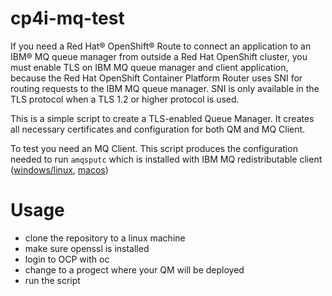 # cp4i-mq-test
If you need a Red Hat® OpenShift® Route to connect an application to an IBM® MQ queue manager from outside a Red Hat OpenShift cluster, you must enable TLS on IBM MQ queue manager and client application, because the Red Hat OpenShift Container Platform Router uses SNI for routing requests to the IBM MQ queue manager. SNI is only available in the TLS protocol when a TLS 1.2 or higher protocol is used. 

This is a simple script to create a TLS-enabled Queue Manager. It creates all necessary certificates and configuration for both QM and MQ Client.

To test you need an MQ Client. This script produces the configuration needed to run ```amqsputc``` which is installed with IBM MQ redistributable client ([windows/linux](https://ibm.biz/mq94redistclients), [macos](https://developer.ibm.com/tutorials/mq-macos-dev/))

# Usage
* clone the repository to a linux machine
* make sure openssl is installed
* login to OCP with oc
* change to a progect where your QM will be deployed
* run the script